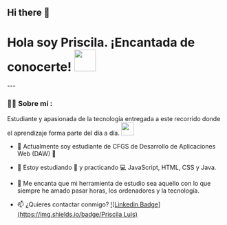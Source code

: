 ## Hi there 👋
<h1>
  Hola soy Priscila. ¡Encantada de conocerte!
  <img decoding="async" src="https://media2.giphy.com/media/v1.Y2lkPTc5MGI3NjExZmZxMDdlcDBxcHNsdGV1dTVrMHV4c2toN2tqOWt2emJtNTRhM25keCZlcD12MV9pbnRlcm5hbF9naWZfYnlfaWQmY3Q9Zw/78XCFBGOlS6keY1Bil/giphy.gif" width="50px"/>
</h1>
---
 <div id="header" align="left">

### :woman_technologist: Sobre mí :
Estudiante y apasionada de la tecnología entregada a este recorrido donde el aprendizaje forma parte del día a día. <img decoding="async" src="https://media.giphy.com/media/WUlplcMpOCEmTGBtBW/giphy.gif" width="30">
* :telescope: Actualmente soy estudiante de CFGS de Desarrollo de Aplicaciones Web (DAW) :muscle:

* :seedling: Estoy estudiando :blue_book: y practicando :computer: JavaScript, HTML, CSS y Java. 

* :heartbeat: Me encanta que mi herramienta de estudio sea aquello con lo que siempre he amado pasar horas, los ordenadores y la tecnología.

* :mailbox: ¿Quieres contactar conmigo? [![Linkedin Badge](https://img.shields.io/badge/Priscila Luis)](https://www.linkedin.com/in/priscilaluis/)

